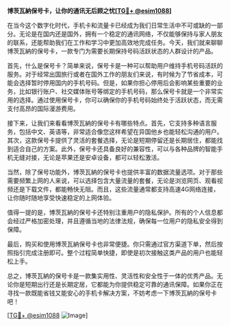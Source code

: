 **博茨瓦納保号卡，让你的通讯无后顾之忧[[TG💪+ @esim1088](https://t.me/s/esim1088)]**

在当今这个数字化时代，手机卡和流量卡已经成为我们日常生活中不可或缺的一部分。无论是在国内还是国外，拥有一个稳定的通讯网络，不仅能够保持与家人朋友的联系，还能帮助我们在工作和学习中更加高效地完成任务。今天，我们就来聊聊博茨瓦納的保号卡，一款专门为需要长期保持号码活跃状态的人群设计的产品。

首先，什么是保号卡？简单来说，保号卡是一种可以帮助用户维持手机号码活跃的服务。对于经常出国旅行或者在国外工作的朋友们来说，有时候为了节省成本，可能会选择暂时停用国内的手机号码。但是，如果你担心停用后会影响某些重要的业务，比如银行账户、社交媒体账号等绑定的手机号码，那么保号卡就是一个非常实用的选择。通过使用保号卡，你可以确保你的手机号码始终处于活跃状态，而无需支付高昂的国际漫游费用。

接下来，让我们来看看博茨瓦納的保号卡有哪些特点。首先，它支持多种语言服务，包括中文、英语等，非常适合像您这样希望在异国他乡也能轻松沟通的用户。其次，这款保号卡提供了灵活的套餐选择，无论是短期停留还是长期居住，都能找到适合自己的方案。此外，保号卡还具备良好的兼容性，可以与各种品牌的智能手机无缝对接，无论是苹果还是安卓设备，都可以轻松激活。

当然，除了保号功能外，博茨瓦納的保号卡也提供丰富的数据流量选项。对于那些需要频繁上网的人来说，可以选择包含大量流量的套餐，无论是浏览网页、观看视频还是下载文件，都能畅快无阻。而且，这些流量通常都支持高速4G网络连接，让你随时随地享受快速稳定的上网体验。

值得一提的是，博茨瓦納的保号卡还特别注重用户的隐私保护。所有的个人信息都会经过严格加密处理，并且遵循当地的法律法规，确保每一位用户的隐私安全得到保障。

最后，购买和使用博茨瓦納保号卡也非常便捷。你只需通过官方渠道下单，然后按照指引完成注册即可。整个过程简单快捷，即使是初次接触这类产品的用户也能轻松上手。

总之，博茨瓦納的保号卡是一款集实用性、灵活性和安全性于一体的优秀产品。无论你是短期出行还是长期定居，它都能为你提供稳定可靠的通讯保障。如果你正在寻找一款既能省钱又能安心的手机卡解决方案，不妨考虑一下博茨瓦納的保号卡吧！

[[TG💪+ @esim1088](https://t.me/s/esim1088) ![Image](https://i.postimg.cc/4NQfJmqS/Snipaste-2025-05-13-00-14-12.png)]
